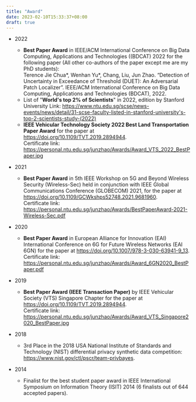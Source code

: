 ```yaml
---
title: "Award"
date: 2023-02-10T15:33:37+08:00
draft: true
---
```


- 2022
	+	**Best Paper Award** in IEEE/ACM International Conference on Big Data Computing, Applications and Technologies ((BDCAT) 2022 for the following paper (All other co-authors of the paper except me are my PhD students):  
	Terence Jie Chua*, Wenhan Yu*, Chang, Liu, Jun Zhao. “Detection of Uncertainty in Exceedance of Threshold (DUET): An Adversarial Patch Localizer”. IEEE/ACM International Conference on Big Data Computing, Applications and Technologies (BDCAT), 2022.
	+ List of "**World's top 2% of Scientists**" in 2022, edition by Stanford University 
	Link: https://www.ntu.edu.sg/scse/news-events/news/detail/31-scse-faculty-listed-in-stanford-university's-top-2-scientists-study-(2022)  
	+ **IEEE Vehicular Technology Society 2022 Best Land Transportation Paper Award** for the paper at https://doi.org/10.1109/TVT.2019.2894944.  
	Certificate link: https://personal.ntu.edu.sg/junzhao/Awards/Award_VTS_2022_BestPaper.jpg

- 2021
	+ **Best Paper Award** in 5th IEEE Workshop on 5G and Beyond Wireless Security (Wireless-Sec) held in conjunction with IEEE Global Communications Conference (GLOBECOM) 2021, for the paper at https://doi.org/10.1109/GCWkshps52748.2021.9681960.   
	Certificate link: https://personal.ntu.edu.sg/junzhao/Awards/BestPaperAward-2021-Wireless-Sec.pdf  

- 2020
	+ **Best Paper Award** in European Alliance for Innovation (EAI) International Conference on 6G for Future Wireless Networks (EAI 6GN) for the paper at https://doi.org/10.1007/978-3-030-63941-9_13.  
	Certificate link: https://personal.ntu.edu.sg/junzhao/Awards/Award_6GN2020_BestPaper.pdf 

- 2019
	+ **Best Paper Award (IEEE Transaction Paper)** by IEEE Vehicular Society (VTS) Singapore Chapter for the paper at https://doi.org/10.1109/TVT.2019.2894944.  
	Certificate link: https://personal.ntu.edu.sg/junzhao/Awards/Award_VTS_Singapore2020_BestPaper.jpg  

- 2018
	+ 3rd Place in the 2018 USA National Institute of Standards and Technology (NIST) differential privacy synthetic data competition: https://www.nist.gov/ctl/pscr/team-privbayes.

- 2014
	+ Finalist for the best student paper award in IEEE International Symposium on Information Theory (ISIT) 2014 (6 finalists out of 644 accepted papers).